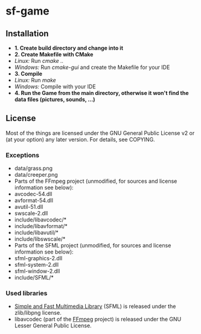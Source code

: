 sf-game
=======

## Installation
 * **1. Create build directory and change into it**
 * **2. Create Makefile with CMake**
  * *Linux:* Run *cmake ..*
  * *Windows:* Run *cmake-gui* and create the Makefile for your IDE
 * **3. Compile**
  * *Linux:* Run *make*
  * *Windows:* Compile with your IDE
 * **4. Run the Game from the main directory, otherwise it won't find the data files (pictures, sounds, ...)**

## License
Most of the things are licensed under the GNU General Public License v2 or (at your option) any later version.
For details, see COPYING.
### Exceptions
 * data/grass.png
 * data/creeper.png
 * Parts of the FFmpeg project (unmodified, for sources and license information see below):
  * avcodec-54.dll
  * avformat-54.dll
  * avutil-51.dll
  * swscale-2.dll
  * include/libavcodec/*
  * include/libavformat/*
  * include/libavutil/*
  * include/libswscale/*
 * Parts of the SFML project (unmodified, for sources and license information see below):
  * sfml-graphics-2.dll
  * sfml-system-2.dll
  * sfml-window-2.dll
  * include/SFML/*

### Used libraries
 * [Simple and Fast Multimedia Library](http://www.sfml-dev.org/) (SFML) is released under the zlib/libpng license.
 * libavcodec (part of the [FFmpeg](http://ffmpeg.org/) project) is released under the GNU Lesser General Public License.
